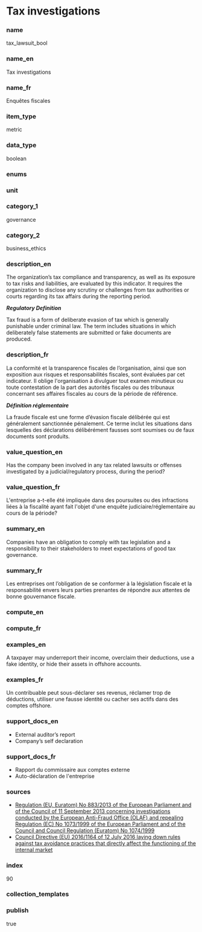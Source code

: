 # Tax investigations

### name

tax_lawsuit_bool

### name_en

Tax investigations

### name_fr

Enquêtes fiscales

### item_type

metric

### data_type

boolean

### enums



### unit



### category_1

governance

### category_2

business_ethics

### description_en

The organization’s tax compliance and transparency, as well as its exposure to tax risks and
liabilities, are evaluated by this indicator. It requires the organization to disclose any
scrutiny or challenges from tax authorities or courts regarding its tax affairs during the
reporting period.

***Regulatory Definition***

Tax fraud is a form of deliberate evasion of tax which is generally punishable under criminal law.
The term includes situations in which deliberately false statements are submitted or fake documents
are produced.


### description_fr

La conformité et la transparence fiscales de l’organisation, ainsi que son exposition aux risques
et responsabilités fiscales, sont évaluées par cet indicateur. Il oblige l'organisation à divulguer
tout examen minutieux ou toute contestation de la part des autorités fiscales ou des tribunaux
concernant ses affaires fiscales au cours de la période de référence.

***Définition réglementaire***

La fraude fiscale est une forme d’évasion fiscale délibérée qui est généralement sanctionnée
pénalement. Ce terme inclut les situations dans lesquelles des déclarations délibérément fausses
sont soumises ou de faux documents sont produits.

### value_question_en

Has the company been involved in any tax related lawsuits or offenses
investigated by a judicial/regulatory process, during the period?

### value_question_fr

L'entreprise a-t-elle été impliquée dans des poursuites ou des
infractions liées à la fiscalité ayant fait l'objet d'une enquête judiciaire/réglementaire
au cours de la période?

### summary_en

Companies have an obligation to comply with tax legislation and a responsibility to their
stakeholders to meet expectations of good tax governance.

### summary_fr

Les entreprises ont l’obligation de se conformer à la législation fiscale et la responsabilité
envers leurs parties prenantes de répondre aux attentes de bonne gouvernance fiscale.

### compute_en



### compute_fr



### examples_en

A taxpayer may underreport their income, overclaim their deductions, use a fake identity, or hide
their assets in offshore accounts. 

### examples_fr

Un contribuable peut sous-déclarer ses revenus, réclamer trop de déductions, utiliser une fausse
identité ou cacher ses actifs dans des comptes offshore.

### support_docs_en

- External auditor’s report
- Company’s self declaration

### support_docs_fr

- Rapport du commissaire aux comptes externe
- Auto-déclaration de l'entreprise

### sources

- [Regulation (EU, Euratom) No 883/2013 of the European Parliament and of the Council of 11 September
2013 concerning investigations conducted by the European Anti-Fraud Office (OLAF) and
repealing Regulation (EC) No 1073/1999 of the European Parliament and of the Council
and Council Regulation (Euratom) No 1074/1999](https://eur-lex.europa.eu/legal-content/EN/TXT/?uri=CELEX%3A32013R0883&qid=1655905282215)
- [Council Directive (EU) 2016/1164 of 12 July 2016 laying down rules against tax avoidance
practices that directly affect the functioning of the internal market](https://eur-lex.europa.eu/legal-content/EN/TXT/?uri=celex%3A32016L1164)
 
### index

90

### collection_templates



### publish

true
